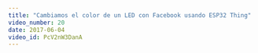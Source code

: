 ```yaml
---
title: "Cambiamos el color de un LED con Facebook usando ESP32 Thing"
video_number: 20
date: 2017-06-04
video_id: PcV2nW3DanA
---
```

